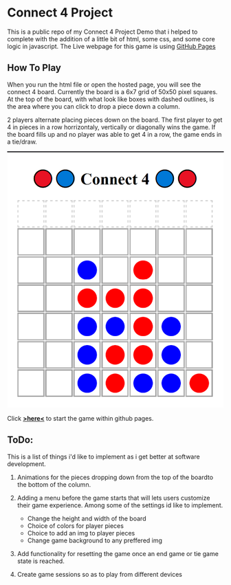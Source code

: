 # Connect 4 Project

This is a public repo of my Connect 4 Project Demo that i helped to complete with the addition of a little bit of html, some css, and some core logic in javascript.
The Live webpage for this game is using [GitHub Pages](https://pages.github.com/)


## How To Play

When you run the html file or open the hosted page, you will see the connect 4 board. Currently the board is a 6x7 grid of 50x50 pixel squares. At the top of the board, with what look like boxes with dashed outlines, is the area where you can click to drop a piece down a column.

2 players alternate placing pieces down on the board. The first player to get 4 in pieces in a row horrizontaly, vertically or diagonally wins the game. If the board fills up and no player was able to get 4 in a row, the game ends in a tie/draw.

![This should be a picture of a Connect 4 game winthin a page](imgs/Connect4V2.png)



Click **[>here<](https://papontem.github.io/15Connect4_Public_Demo/)** to start the game within github pages.

## ToDo:
This is a list of things i'd like to implement as i get better at software development.

1. Animations for the pieces dropping down from the top of the boardto the bottom of the column.

2. Adding a menu before the game starts that  will lets users customize their game experience.
    Among some of the settings id like to implement.
    - Change the height and width of the board
    - Choice of colors for player pieces
    - Choice to add an img to player pieces
    - Change game background to any preffered img

3. Add functionality for resetting the game once an end game or tie game state is reached. 

4. Create game sessions so as to play from different devices

        